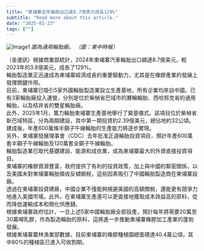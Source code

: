 ```yaml
---
title: "柬埔寨去年輪胎出口達8.7億美元成長129%"
subtitle: "Read more about this article."
date: "2025-01-23"
tags: [""]
---
```


![Image1](/thumbnails/Cambodia-Tire-Export.jpg "Meeting")
*圖為通用輪胎廠。 （圖：柬中時報）*

（金邊訊）根據商業部統計，2024年柬埔寨汽車輪胎出口額達8.7億美元，較2023年的3.8億美元，成長了129%。
<br/>
輪胎製造業正迅速成為柬埔寨經濟成長的重要驅動力，尤其是在橡膠產業的發展上發揮關鍵作用。
<br/>
目前，柬埔寨已吸引5家外國輪胎製造業設立生產基地，所有企業均來自中國。已有3家輪胎廠投入運營，分別是位於柴楨省巴域市的賽輪輪胎、西哈努克省的通用輪胎，以及桔井省的雙星輪胎廠。
<br/>
此外，2025年1月，萬力輪胎柬埔寨生產基地舉行了奠基儀式。該項目位於柴楨省新巴域特區，分為兩期建設，其中第一期投資約2.39億美元，總佔地約32公頃。建成後，年產600萬條半鋼子午線輪胎的生產能力將逐步實現。
<br/>
另外，柬埔寨發展理事會（CDC）去年批准正道輪胎投資項目，預計年產600萬套半鋼子午線輪胎及120萬套全鋼子午線輪胎。
<br/>
輪胎製造業已取代基礎建設、能源和成衣業，成為柬埔寨最大的外資直接投資項目。
<br/>
柬埔寨的橡膠資源豐富，政府提供了有利的投資政策，加上與中國的緊密關係，以及美國未對柬埔寨輪胎徵收反傾銷稅，這些因素吸引了中國輪胎製造商在柬埔寨設廠。
<br/>
透過在柬埔寨投資建廠，中國企業不僅能夠規避美國的高額關稅，還能更有競爭力地進入美國市場。此外，在柬埔寨生產還可以更直接地獲取成本效益高的原料，從而降低運輸成本和簡化供應鏈。
<br/>
根據柬埔寨政府估計，一旦上述5家中國輪胎廠全部投產，預計每年將需要20萬至30萬噸乳膠，作為製造輪胎的原料，這將進一步推動柬埔寨橡膠加工產業的蓬勃發展。
<br/>
根據柬埔寨農林漁業部數據，目前柬埔寨的橡膠種植園總面積達40.4萬公頃，其中80%的種植區已進入可收割期。